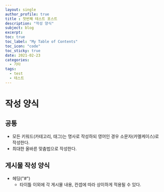 ```yaml
---
layout: single
author_profile: true
title : 첫번째 테스트 포스트
description: "작성 양식"
subject: blog
excerpt:
toc: true
toc_label: "My Table of Contents"
toc_icon: "code"
toc_sticky: true
date: 2021-02-23
categories:
  - 기타
tags:
  - test
  - 테스트
---
```


# 작성 양식

## 공통
* 모든 키워드(카테고리, 태그)는 명사로 작성하되 영어인 경우 소문자(카멜케이스)로 작성한다.
* 최대한 올바른 맞춤법으로 작성한다.

## 게시물 작성 양식
* 헤딩("#")
  * 타이틀 이외에 각 게시물 내용, 컨셉에 따라 상이하게 적용될 수 있다.
